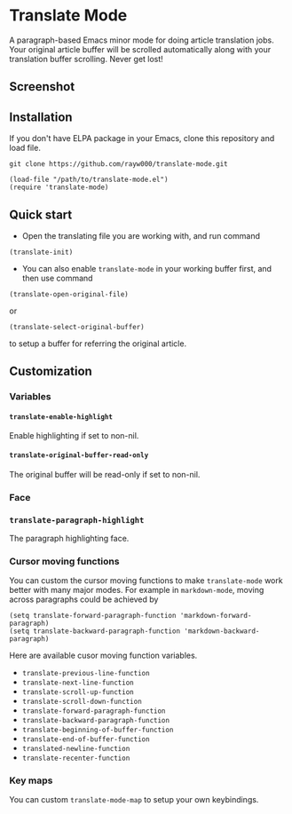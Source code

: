 Translate Mode
==============================
A paragraph-based Emacs minor mode for doing article translation jobs. Your original article buffer will be scrolled automatically along with your translation buffer scrolling. Never get lost!

## Screenshot

## Installation

If you don't have ELPA package in your Emacs, clone this repository and load file.
```shell
git clone https://github.com/rayw000/translate-mode.git
```

```emacs-lisp
(load-file "/path/to/translate-mode.el")
(require 'translate-mode)
```

## Quick start

* Open the translating file you are working with, and run command
```emacs-lisp
(translate-init)
``` 

* You can also enable `translate-mode` in your working buffer first, and then use command
```emacs-lisp
(translate-open-original-file)
```
or
```emacs-lisp
(translate-select-original-buffer)
```
to setup a buffer for referring the original article.

## Customization

### Variables

#### `translate-enable-highlight`

Enable highlighting if set to non-nil.

#### `translate-original-buffer-read-only`

The original buffer will be read-only if set to non-nil.

### Face

### `translate-paragraph-highlight`
The paragraph highlighting face.

### Cursor moving functions

You can custom the cursor moving functions to make `translate-mode` work better with many major modes. For example in `markdown-mode`, moving across paragraphs could be achieved by

```emacs-lisp
(setq translate-forward-paragraph-function 'markdown-forward-paragraph)
(setq translate-backward-paragraph-function 'markdown-backward-paragraph)
```

Here are available cusor moving function variables.

* `translate-previous-line-function`
* `translate-next-line-function`
* `translate-scroll-up-function`
* `translate-scroll-down-function`
* `translate-forward-paragraph-function`
* `translate-backward-paragraph-function`
* `translate-beginning-of-buffer-function`
* `translate-end-of-buffer-function`
* `translated-newline-function`
* `translate-recenter-function`

### Key maps

You can custom `translate-mode-map` to setup your own keybindings.
